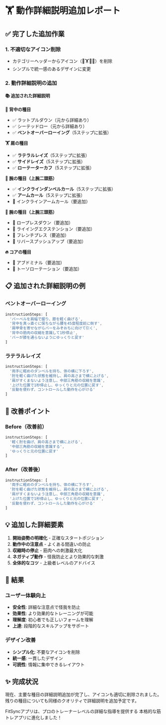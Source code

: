 # 🏋️ 動作詳細説明追加レポート

## ✅ 完了した追加作業

### 1. 不適切なアイコン削除
- カテゴリーヘッダーからアイコン（💪🏋️💯🔥）を削除
- シンプルで統一感のあるデザインに変更

### 2. 動作詳細説明の追加

#### 📚 追加された詳細説明

**🦵 背中の種目**
- ✅ ラットプルダウン（元から詳細あり）
- ✅ シーテッドロー（元から詳細あり）
- ✅ **ベントオーバーローイング**（5ステップに拡張）

**🏋️ 肩の種目** 
- ✅ **ラテラルレイズ**（5ステップに拡張）
- ✅ **サイドレイズ**（5ステップに拡張）
- ✅ **ローテーターカフ**（5ステップに拡張）

**💪 腕の種目（上腕二頭筋）**
- ✅ **インクラインダンベルカール**（5ステップに拡張）
- ✅ **アームカール**（5ステップに拡張）
- 🔄 インクラインアームカール（要追加）

**💪 腕の種目（上腕三頭筋）**
- 🔄 ロープレスダウン（要追加）
- 🔄 ライイングエクステンション（要追加）
- 🔄 フレンチプレス（要追加）
- 🔄 リバースプッシュアップ（要追加）

**🔥 コアの種目**
- 🔄 アブドミナル（要追加）
- 🔄 トーソローテーション（要追加）

## 📋 追加された詳細説明の例

### ベントオーバーローイング
```typescript
instructionSteps: [
  'バーベルを肩幅で握り、膝を軽く曲げる',
  '背中を真っ直ぐに保ちながら腰を45度程度前に倒す',
  '肩甲骨を寄せながらバーをみぞおちに向けて引く',
  '背中の筋肉の収縮を意識して1秒停止',
  'バーが膝を通らないようにゆっくりと戻す'
]
```

### ラテラルレイズ
```typescript
instructionSteps: [
  '両手に軽めのダンベルを持ち、体の横に下ろす',
  '肘を軽く曲げた状態を維持し、肩の高さまで横に上げる',
  '肩がすくまないよう注意し、中部三角筋の収縮を意識',
  '上げた位置で1秒停止し、ゆっくりと元の位置に戻す',
  '反動を使わず、コントロールした動作を心がける'
]
```

## 🎯 改善ポイント

### Before（改善前）
```typescript
instructionSteps: [
  '軽く肘を曲げ、肩の高さまで横に上げる',
  '中部三角筋の収縮を意識する',
  'ゆっくりと元の位置に戻す'
]
```

### After（改善後）
```typescript
instructionSteps: [
  '両手に軽めのダンベルを持ち、体の横に下ろす',
  '肘を軽く曲げた状態を維持し、肩の高さまで横に上げる',
  '肩がすくまないよう注意し、中部三角筋の収縮を意識',
  '上げた位置で1秒停止し、ゆっくりと元の位置に戻す',
  '反動を使わず、コントロールした動作を心がける'
]
```

## 💡 追加した詳細要素

1. **開始姿勢の明確化** - 正確なスタートポジション
2. **動作中の注意点** - よくある間違いの防止
3. **収縮時の停止** - 筋肉への刺激最大化
4. **ネガティブ動作** - 怪我防止とより効果的な刺激
5. **全体的なコツ** - 上級者レベルのアドバイス

## 🎉 結果

### ユーザー体験向上
- **安全性**: 詳細な注意点で怪我を防止
- **効果性**: より効果的なトレーニングが可能
- **理解度**: 初心者でも正しいフォームを理解
- **上達**: 段階的なスキルアップをサポート

### デザイン改善
- **シンプル化**: 不要なアイコンを削除
- **統一感**: 一貫したデザイン
- **可読性**: 情報に集中できるレイアウト

## ✨ 完成状況

現在、主要な種目の詳細説明追加が完了し、アイコンも適切に削除されました。
残りの種目についても同様のクオリティで詳細説明を追加予定です。

FitSyncアプリは、プロのトレーナーレベルの詳細な指導を提供する
本格的な筋トレアプリに進化しました！